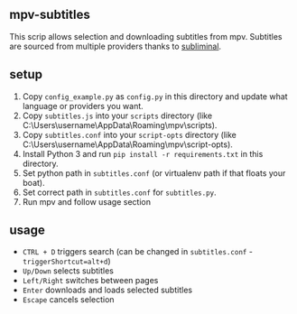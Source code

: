 mpv-subtitles
-------------
This scrip allows selection and downloading subtitles from mpv.
Subtitles are sourced from multiple providers thanks to [subliminal](https://github.com/Diaoul/subliminal/).

setup
-----
1. Copy `config_example.py` as `config.py` in this directory and update what language or providers you want.
2. Copy `subtitles.js` into your `scripts` directory (like C:\Users\username\AppData\Roaming\mpv\scripts).
3. Copy `subtitles.conf` into your `script-opts` directory (like C:\Users\username\AppData\Roaming\mpv\script-opts).
5. Install Python 3 and run `pip install -r requirements.txt` in this directory.
6. Set python path in `subtitles.conf` (or virtualenv path if that floats your boat).
4. Set correct path in `subtitles.conf` for `subtitles.py`.
7. Run mpv and follow usage section

usage
-----
- `CTRL + D` triggers search (can be changed in `subtitles.conf` - `triggerShortcut=alt+d`)
- `Up/Down` selects subtitles
- `Left/Right` switches between pages
- `Enter` downloads and loads selected subtitles
- `Escape` cancels selection
